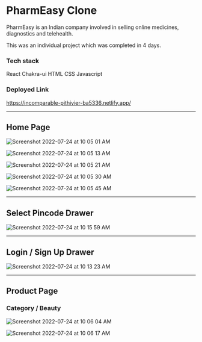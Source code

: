 <h1>PharmEasy Clone</h1>

<p>PharmEasy is an Indian company involved in selling online medicines, diagnostics and telehealth.</p>

<p>This was an individual project which was completed in 4 days.</p>

<h3>Tech stack</h3>
React
Chakra-ui
HTML
CSS
Javascript

<h3>Deployed Link</h3>
<a href="https://incomparable-pithivier-ba5336.netlify.app/">https://incomparable-pithivier-ba5336.netlify.app/</a>


<hr/>

<h2>Home Page</h2>

![Screenshot 2022-07-24 at 10 05 01 AM](https://user-images.githubusercontent.com/101565990/180632411-6419626e-b5ed-4e12-b239-96b5b0c96a72.png)

![Screenshot 2022-07-24 at 10 05 13 AM](https://user-images.githubusercontent.com/101565990/180632416-6cb63e26-d597-4ebb-b1fc-c91aed45d0a6.png)

![Screenshot 2022-07-24 at 10 05 21 AM](https://user-images.githubusercontent.com/101565990/180632417-4e5cfdb5-bb78-4ac9-a5e4-5fe80376ac4c.png)

![Screenshot 2022-07-24 at 10 05 30 AM](https://user-images.githubusercontent.com/101565990/180632421-892fc24e-5537-49c2-a4c0-a8d422aac6c4.png)

![Screenshot 2022-07-24 at 10 05 45 AM](https://user-images.githubusercontent.com/101565990/180632425-11f06cad-e9ec-4604-91d6-da944dc73cbe.png)

<hr/>

<h2>Select Pincode Drawer</h2>

![Screenshot 2022-07-24 at 10 15 59 AM](https://user-images.githubusercontent.com/101565990/180632589-d21b9365-6a55-4835-ab26-bde33c2170c4.png)

<hr/>

<h2>Login / Sign Up Drawer</h2>

![Screenshot 2022-07-24 at 10 13 23 AM](https://user-images.githubusercontent.com/101565990/180632529-98632165-c8ea-41ca-bdf8-84650617b2dc.png)

<hr/>

<h2>Product Page</h2>

<h3>Category / Beauty</h3>

![Screenshot 2022-07-24 at 10 06 04 AM](https://user-images.githubusercontent.com/101565990/180632427-cc2aee41-fe31-4fff-a343-02086c3d8de5.png)

![Screenshot 2022-07-24 at 10 06 17 AM](https://user-images.githubusercontent.com/101565990/180632430-5cf72a40-4657-4384-be17-af6cf7fc8697.png)
